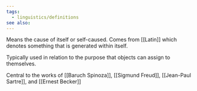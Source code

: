 ```yaml
---
tags:
  - linguistics/definitions
see also:
---
```

Means the cause of itself or self-caused. Comes from [[Latin]] which denotes something that is generated within itself.

Typically used in relation to the purpose that objects can assign to themselves.

Central to the works of [[Baruch Spinoza]], [[Sigmund Freud]], [[Jean-Paul Sartre]], and [[Ernest Becker]]
